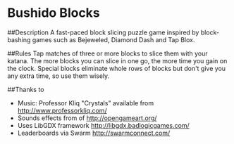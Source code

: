 # Bushido Blocks

##Description
A fast-paced block slicing puzzle game inspired by block-bashing games such as Bejeweled, Diamond Dash and Tap Blox.

##Rules
Tap matches of three or more blocks to slice them with your katana. The more blocks you can slice in one go, the more time you gain on the clock. Special blocks eliminate whole rows of blocks but don't give you any extra time, so use them wisely.

##Thanks to
* Music: Professor Kliq "Crystals" available from http://www.professorkliq.com/
* Sounds effects from of http://opengameart.org/
* Uses LibGDX framework http://libgdx.badlogicgames.com/
* Leaderboards via Swarm http://swarmconnect.com/
